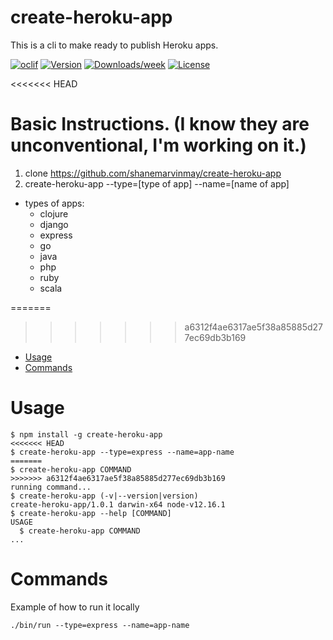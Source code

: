 create-heroku-app
=================

This is a cli to make ready to publish Heroku apps.

[![oclif](https://img.shields.io/badge/cli-oclif-brightgreen.svg)](https://oclif.io)
[![Version](https://img.shields.io/npm/v/create-heroku-app.svg)](https://npmjs.org/package/create-heroku-app)
[![Downloads/week](https://img.shields.io/npm/dw/create-heroku-app.svg)](https://npmjs.org/package/create-heroku-app)
[![License](https://img.shields.io/npm/l/create-heroku-app.svg)](https://github.com/shanemarvinmay/create-heroku-app/blob/master/package.json)

<<<<<<< HEAD
# Basic Instructions. (I know they are unconventional, I'm working on it.)
1. clone https://github.com/shanemarvinmay/create-heroku-app 
2. create-heroku-app --type=[type of app] --name=[name of app]
  * types of apps:
    * clojure
    * django
    * express
    * go
    * java
    * php
    * ruby
    * scala


=======
>>>>>>> a6312f4ae6317ae5f38a85885d277ec69db3b169
<!-- toc -->
* [Usage](#usage)
* [Commands](#commands)
<!-- tocstop -->
# Usage
<!-- usage -->
```sh-session
$ npm install -g create-heroku-app
<<<<<<< HEAD
$ create-heroku-app --type=express --name=app-name
=======
$ create-heroku-app COMMAND
>>>>>>> a6312f4ae6317ae5f38a85885d277ec69db3b169
running command...
$ create-heroku-app (-v|--version|version)
create-heroku-app/1.0.1 darwin-x64 node-v12.16.1
$ create-heroku-app --help [COMMAND]
USAGE
  $ create-heroku-app COMMAND
...
```
<!-- usagestop -->
# Commands
<!-- commands -->

<!-- commandsstop -->
Example of how to run it locally
```sh-session
./bin/run --type=express --name=app-name
```

